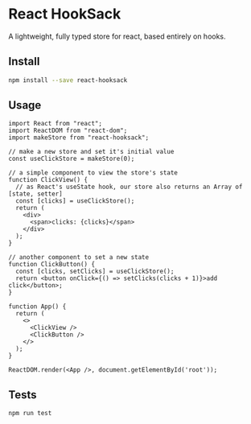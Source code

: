 React HookSack
==============

A lightweight, fully typed store for react, based entirely on hooks.


Install
-------

```bash
npm install --save react-hooksack
```


Usage
-----

```tsx
import React from "react";
import ReactDOM from "react-dom";
import makeStore from "react-hooksack";

// make a new store and set it's initial value
const useClickStore = makeStore(0);

// a simple component to view the store's state
function ClickView() {
  // as React's useState hook, our store also returns an Array of [state, setter]
  const [clicks] = useClickStore();
  return (
    <div>
      <span>clicks: {clicks}</span>
    </div>
  );
}

// another component to set a new state
function ClickButton() {
  const [clicks, setClicks] = useClickStore();
  return <button onClick={() => setClicks(clicks + 1)}>add click</button>;
}

function App() {
  return (
    <>
      <ClickView />
      <ClickButton />
    </>
  );
}

ReactDOM.render(<App />, document.getElementById('root'));
```

Tests
-----

```bash
npm run test
```
